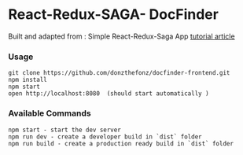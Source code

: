 # React-Redux-SAGA- DocFinder
Built and adapted from :
Simple React-Redux-Saga App  [tutorial article](https://medium.com/@lavitr01051977/make-your-first-call-to-api-using-redux-saga-15aa995df5b6)



### Usage

```
git clone https://github.com/donzthefonz/docfinder-frontend.git
npm install
npm start
open http://localhost:8080  (should start automatically )
```

### Available Commands

```
npm start - start the dev server
npm run dev - create a developer build in `dist` folder
npm run build - create a production ready build in `dist` folder
```
